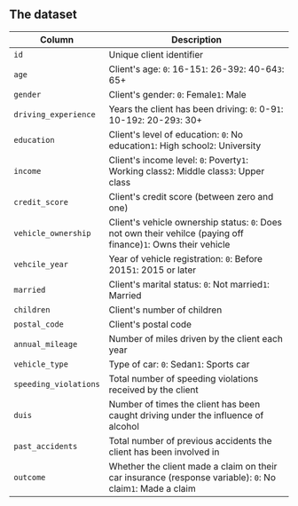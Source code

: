 ## The dataset

| Column                | Description                                                  |
| --------------------- | ------------------------------------------------------------ |
| `id`                  | Unique client identifier                                     |
| `age`                 | Client's age: `0`: 16-15`1`: 26-39`2`: 40-64`3`: 65+         |
| `gender`              | Client's gender: `0`: Female`1`: Male                        |
| `driving_experience`  | Years the client has been driving: `0`: 0-9`1`: 10-19`2`: 20-29`3`: 30+ |
| `education`           | Client's level of education: `0`: No education`1`: High school`2`: University |
| `income`              | Client's income level: `0`: Poverty`1`: Working class`2`: Middle class`3`: Upper class |
| `credit_score`        | Client's credit score (between zero and one)                 |
| `vehicle_ownership`   | Client's vehicle ownership status: `0`: Does not own their vehilce (paying off finance)`1`: Owns their vehicle |
| `vehcile_year`        | Year of vehicle registration: `0`: Before 2015`1`: 2015 or later |
| `married`             | Client's marital status: `0`: Not married`1`: Married        |
| `children`            | Client's number of children                                  |
| `postal_code`         | Client's postal code                                         |
| `annual_mileage`      | Number of miles driven by the client each year               |
| `vehicle_type`        | Type of car: `0`: Sedan`1`: Sports car                       |
| `speeding_violations` | Total number of speeding violations received by the client   |
| `duis`                | Number of times the client has been caught driving under the influence of alcohol |
| `past_accidents`      | Total number of previous accidents the client has been involved in |
| `outcome`             | Whether the client made a claim on their car insurance (response variable): `0`: No claim`1`: Made a claim |